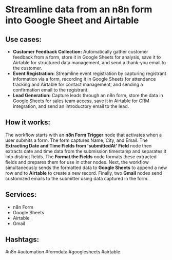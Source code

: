 # Streamline data from an n8n form into Google Sheet and Airtable

## Use cases:

*   **Customer Feedback Collection:** Automatically gather customer feedback from a form, store it in Google Sheets for analysis, save it to Airtable for structured data management, and send a thank-you email to the customer.
*   **Event Registration:** Streamline event registration by capturing registrant information via a form, recording it in Google Sheets for attendance tracking and Airtable for contact management, and sending a confirmation email to the registrant.
*   **Lead Generation:** Capture leads through an n8n form, store the data in Google Sheets for sales team access, save it in Airtable for CRM integration, and send an introductory email to the lead.

## How it works:

The workflow starts with an **n8n Form Trigger** node that activates when a user submits a form. The form captures Name, City, and Email. The **Extracting Date and Time Fields from 'submittedAt' Field** node then extracts date and time data from the submission timestamp and separates it into distinct fields. The **Format the Fields** node formats these extracted fields and prepares them for use in other nodes. Next, the workflow simultaneously sends the formatted data to **Google Sheets** to append a new row and to **Airtable** to create a new record. Finally, two **Gmail** nodes send customized emails to the submitter using data captured in the form.

## Services:

*   n8n Form
*   Google Sheets
*   Airtable
*   Gmail

## Hashtags:

#n8n #automation #formdata #googlesheets #airtable
